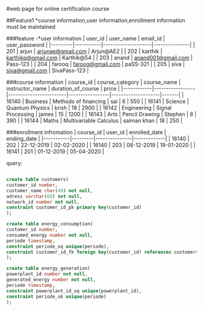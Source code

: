 #web page for online certification course

##Feature1
*course information,user information,enrollment information must be maintained

###feature
-*user information
| user_id | user_name | email_id           | user_password |
|---------|-----------|--------------------|---------------|
| 201     | arjun     | arjunae@gmail.com  | Arjun@AE2     |
| 202     | karthik   | karthikp@gmail.com | Karthik@54    |
| 203     | anand     | anand001@gmail.com | Pass-123      |
| 204     | farooq    | farooq@gmail.com   | paSS-321      |
| 205     | siva      | siva@gmail.com     | SivaPass-123  |

###course information
|  course_id | course_category | course_name            | instructor_name | duration_of_course | price |
|------------|-----------------|------------------------|-----------------|--------------------|-------|
| 16140      | Business        | Methods of financing   | sai             | 6                  | 550   |
| 16141      | Science         | Quantum Physics        | krish           | 18                 | 2900  |
| 16142      | Engineering     | Signal Processing      | james           | 15                 | 1200  |
| 16143      | Arts            | Pencil Drawing         | Stephen         | 8                  | 390   |
| 16144      | Maths           | Multivariable Calculus | salman khan     | 18                 | 250   |

###enrollment infromation
| course_id | user_id | enrolled_date | ending_date |
|-----------|---------|---------------|-------------|
| 16140     | 202     | 22-12-2019    | 02-02-2020  |
| 16140     | 203     | 08-12-2019    | 19-01-2020  |
| 16141     | 201     | 01-12-2019    | 05-04-2020  |

query:
```sql

create table customers(
customer_id number,
customer_name char(40) not null,
adress varchar(60) not null,
network_id number not null,
constraint customer_id_pk primary key(customer_id)
);

create table energy_consumption(
customer_id number,
consumed_energy number not null,
periode timestamp,
constraint periode_uq unique(periode),
constraint customer_id_fk foreign key(customer_id) references customers(customer_id)
);

create table energy_generation(
powerplant_id number not null,
generated_energy number not null,
periode timestamp,
constraint powerplant_id_uq unique(powerplant_id),
constraint periode_uk unique(periode)
);
```


